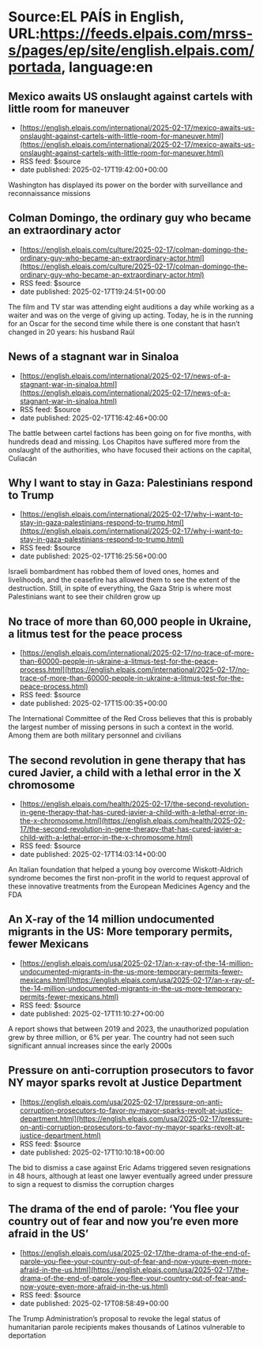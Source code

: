 # Source:EL PAÍS in English, URL:https://feeds.elpais.com/mrss-s/pages/ep/site/english.elpais.com/portada, language:en

## Mexico awaits US onslaught against cartels with little room for maneuver
 - [https://english.elpais.com/international/2025-02-17/mexico-awaits-us-onslaught-against-cartels-with-little-room-for-maneuver.html](https://english.elpais.com/international/2025-02-17/mexico-awaits-us-onslaught-against-cartels-with-little-room-for-maneuver.html)
 - RSS feed: $source
 - date published: 2025-02-17T19:42:00+00:00

Washington has displayed its power on the border with surveillance and reconnaissance missions

## Colman Domingo, the ordinary guy who became an extraordinary actor
 - [https://english.elpais.com/culture/2025-02-17/colman-domingo-the-ordinary-guy-who-became-an-extraordinary-actor.html](https://english.elpais.com/culture/2025-02-17/colman-domingo-the-ordinary-guy-who-became-an-extraordinary-actor.html)
 - RSS feed: $source
 - date published: 2025-02-17T19:24:51+00:00

The film and TV star was attending eight auditions a day while working as a waiter and was on the verge of giving up acting. Today, he is in the running for an Oscar for the second time while there is one constant that hasn’t changed in 20 years: his husband Raúl

## News of a stagnant war in Sinaloa
 - [https://english.elpais.com/international/2025-02-17/news-of-a-stagnant-war-in-sinaloa.html](https://english.elpais.com/international/2025-02-17/news-of-a-stagnant-war-in-sinaloa.html)
 - RSS feed: $source
 - date published: 2025-02-17T16:42:46+00:00

The battle between cartel factions has been going on for five months, with hundreds dead and missing. Los Chapitos have suffered more from the onslaught of the authorities, who have focused their actions on the capital, Culiacán

## Why I want to stay in Gaza: Palestinians respond to Trump
 - [https://english.elpais.com/international/2025-02-17/why-i-want-to-stay-in-gaza-palestinians-respond-to-trump.html](https://english.elpais.com/international/2025-02-17/why-i-want-to-stay-in-gaza-palestinians-respond-to-trump.html)
 - RSS feed: $source
 - date published: 2025-02-17T16:25:56+00:00

Israeli bombardment has robbed them of loved ones, homes and livelihoods, and the ceasefire has allowed them to see the extent of the destruction. Still, in spite of everything, the Gaza Strip is where most Palestinians want to see their children grow up

## No trace of more than 60,000 people in Ukraine, a litmus test for the peace process
 - [https://english.elpais.com/international/2025-02-17/no-trace-of-more-than-60000-people-in-ukraine-a-litmus-test-for-the-peace-process.html](https://english.elpais.com/international/2025-02-17/no-trace-of-more-than-60000-people-in-ukraine-a-litmus-test-for-the-peace-process.html)
 - RSS feed: $source
 - date published: 2025-02-17T15:00:35+00:00

The International Committee of the Red Cross believes that this is probably the largest number of missing persons in such a context in the world. Among them are both military personnel and civilians

## The second revolution in gene therapy that has cured Javier, a child with a lethal error in the X chromosome
 - [https://english.elpais.com/health/2025-02-17/the-second-revolution-in-gene-therapy-that-has-cured-javier-a-child-with-a-lethal-error-in-the-x-chromosome.html](https://english.elpais.com/health/2025-02-17/the-second-revolution-in-gene-therapy-that-has-cured-javier-a-child-with-a-lethal-error-in-the-x-chromosome.html)
 - RSS feed: $source
 - date published: 2025-02-17T14:03:14+00:00

An Italian foundation that helped a young boy overcome Wiskott-Aldrich syndrome becomes the first non-profit in the world to request approval of these innovative treatments from the European Medicines Agency and the FDA

## An X-ray of the 14 million undocumented migrants in the US: More temporary permits, fewer Mexicans
 - [https://english.elpais.com/usa/2025-02-17/an-x-ray-of-the-14-million-undocumented-migrants-in-the-us-more-temporary-permits-fewer-mexicans.html](https://english.elpais.com/usa/2025-02-17/an-x-ray-of-the-14-million-undocumented-migrants-in-the-us-more-temporary-permits-fewer-mexicans.html)
 - RSS feed: $source
 - date published: 2025-02-17T11:10:27+00:00

A report shows that between 2019 and 2023, the unauthorized population grew by three million, or 6% per year. The country had not seen such significant annual increases since the early 2000s

## Pressure on anti-corruption prosecutors to favor NY mayor sparks revolt at Justice Department
 - [https://english.elpais.com/usa/2025-02-17/pressure-on-anti-corruption-prosecutors-to-favor-ny-mayor-sparks-revolt-at-justice-department.html](https://english.elpais.com/usa/2025-02-17/pressure-on-anti-corruption-prosecutors-to-favor-ny-mayor-sparks-revolt-at-justice-department.html)
 - RSS feed: $source
 - date published: 2025-02-17T10:10:18+00:00

The bid to dismiss a case against Eric Adams triggered seven resignations in 48 hours, although at least one lawyer eventually agreed under pressure to sign a request to dismiss the corruption charges

## The drama of the end of parole: ‘You flee your country out of fear and now you’re even more afraid in the US’
 - [https://english.elpais.com/usa/2025-02-17/the-drama-of-the-end-of-parole-you-flee-your-country-out-of-fear-and-now-youre-even-more-afraid-in-the-us.html](https://english.elpais.com/usa/2025-02-17/the-drama-of-the-end-of-parole-you-flee-your-country-out-of-fear-and-now-youre-even-more-afraid-in-the-us.html)
 - RSS feed: $source
 - date published: 2025-02-17T08:58:49+00:00

The Trump Administration’s proposal to revoke the legal status of humanitarian parole recipients makes thousands of Latinos vulnerable to deportation

